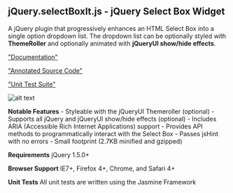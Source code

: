 jQuery.selectBoxIt.js - jQuery Select Box Widget
------------------------------------------------

A jQuery plugin that progressively enhances an HTML Select Box into a single option dropdown list.  The dropdown list can be optionally styled with **ThemeRoller** and optionally animated with **jQueryUI show/hide effects**.

["Documentation"](http://gregfranko.com/blog/introducing-the-jquery-plugin-selectboxit/)

["Annotated Source Code"](http://http://gregfranko.com/docs/jQuery.selectBoxIt.html)

["Unit Test Suite"](http://gregfranko.com/test/SpecRunner.html)

![alt text](http://gregfranko.com/images/select.PNG "selectBoxIt")

**Notable Features**
	- Styleable with the jQueryUI Themeroller (optional)
	- Supports all jQuery and jQueryUI show/hide effects (optional)
	- Includes ARIA (Accessible Rich Internet Applications) support
	- Provides API methods to programmatically interact with the Select Box
	- Passes jsHint with no errors
	- Small footprint (2.7KB minified and gzipped)

**Requirements**
jQuery 1.5.0+

**Browser Support**
IE7+, Firefox 4+, Chrome, and Safari 4+

**Unit Tests**
All unit tests are written using the Jasmine Framework
